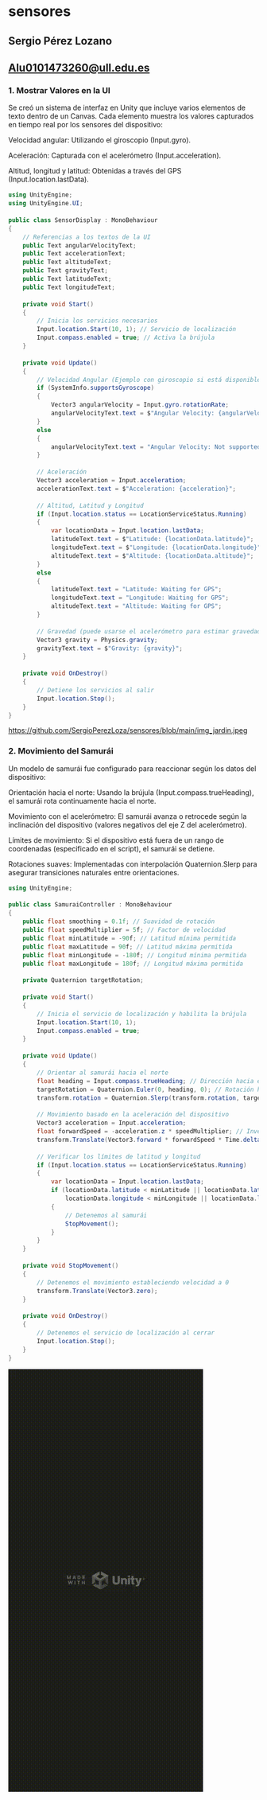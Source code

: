 # sensores
## Sergio Pérez Lozano
## Alu0101473260@ull.edu.es
### 1. Mostrar Valores en la UI

Se creó un sistema de interfaz en Unity que incluye varios elementos de texto dentro de un Canvas. Cada elemento muestra los valores capturados en tiempo real por los sensores del dispositivo:

Velocidad angular: Utilizando el giroscopio (Input.gyro).

Aceleración: Capturada con el acelerómetro (Input.acceleration).

Altitud, longitud y latitud: Obtenidas a través del GPS (Input.location.lastData).
```csharp
using UnityEngine;
using UnityEngine.UI;

public class SensorDisplay : MonoBehaviour
{
    // Referencias a los textos de la UI
    public Text angularVelocityText;
    public Text accelerationText;
    public Text altitudeText;
    public Text gravityText;
    public Text latitudeText;
    public Text longitudeText;

    private void Start()
    {
        // Inicia los servicios necesarios
        Input.location.Start(10, 1); // Servicio de localización
        Input.compass.enabled = true; // Activa la brújula
    }

    private void Update()
    {
        // Velocidad Angular (Ejemplo con giroscopio si está disponible)
        if (SystemInfo.supportsGyroscope)
        {
            Vector3 angularVelocity = Input.gyro.rotationRate;
            angularVelocityText.text = $"Angular Velocity: {angularVelocity}";
        }
        else
        {
            angularVelocityText.text = "Angular Velocity: Not supported";
        }

        // Aceleración
        Vector3 acceleration = Input.acceleration;
        accelerationText.text = $"Acceleration: {acceleration}";

        // Altitud, Latitud y Longitud
        if (Input.location.status == LocationServiceStatus.Running)
        {
            var locationData = Input.location.lastData;
            latitudeText.text = $"Latitude: {locationData.latitude}";
            longitudeText.text = $"Longitude: {locationData.longitude}";
            altitudeText.text = $"Altitude: {locationData.altitude}";
        }
        else
        {
            latitudeText.text = "Latitude: Waiting for GPS";
            longitudeText.text = "Longitude: Waiting for GPS";
            altitudeText.text = "Altitude: Waiting for GPS";
        }

        // Gravedad (puede usarse el acelerómetro para estimar gravedad)
        Vector3 gravity = Physics.gravity;
        gravityText.text = $"Gravity: {gravity}";
    }

    private void OnDestroy()
    {
        // Detiene los servicios al salir
        Input.location.Stop();
    }
}

```
https://github.com/SergioPerezLoza/sensores/blob/main/img_jardin.jpeg

### 2. Movimiento del Samurái

Un modelo de samurái fue configurado para reaccionar según los datos del dispositivo:

Orientación hacia el norte: Usando la brújula (Input.compass.trueHeading), el samurái rota continuamente hacia el norte.

Movimiento con el acelerómetro: El samurái avanza o retrocede según la inclinación del dispositivo (valores negativos del eje Z del acelerómetro).

Límites de movimiento: Si el dispositivo está fuera de un rango de coordenadas (especificado en el script), el samurái se detiene.

Rotaciones suaves: Implementadas con interpolación Quaternion.Slerp para asegurar transiciones naturales entre orientaciones.


```csharp
using UnityEngine;

public class SamuraiController : MonoBehaviour
{
    public float smoothing = 0.1f; // Suavidad de rotación
    public float speedMultiplier = 5f; // Factor de velocidad
    public float minLatitude = -90f; // Latitud mínima permitida
    public float maxLatitude = 90f; // Latitud máxima permitida
    public float minLongitude = -180f; // Longitud mínima permitida
    public float maxLongitude = 180f; // Longitud máxima permitida

    private Quaternion targetRotation;

    private void Start()
    {
        // Inicia el servicio de localización y habilita la brújula
        Input.location.Start(10, 1);
        Input.compass.enabled = true;
    }

    private void Update()
    {
        // Orientar al samurái hacia el norte
        float heading = Input.compass.trueHeading; // Dirección hacia el norte
        targetRotation = Quaternion.Euler(0, heading, 0); // Rotación hacia el norte
        transform.rotation = Quaternion.Slerp(transform.rotation, targetRotation, smoothing);

        // Movimiento basado en la aceleración del dispositivo
        Vector3 acceleration = Input.acceleration;
        float forwardSpeed = -acceleration.z * speedMultiplier; // Invertimos Z
        transform.Translate(Vector3.forward * forwardSpeed * Time.deltaTime);

        // Verificar los límites de latitud y longitud
        if (Input.location.status == LocationServiceStatus.Running)
        {
            var locationData = Input.location.lastData;
            if (locationData.latitude < minLatitude || locationData.latitude > maxLatitude ||
                locationData.longitude < minLongitude || locationData.longitude > maxLongitude)
            {
                // Detenemos al samurái
                StopMovement();
            }
        }
    }

    private void StopMovement()
    {
        // Detenemos el movimiento estableciendo velocidad a 0
        transform.Translate(Vector3.zero);
    }

    private void OnDestroy()
    {
        // Detenemos el servicio de localización al cerrar
        Input.location.Stop();
    }
}

```
![video](https://github.com/SergioPerezLoza/sensores/blob/main/video.gif)
